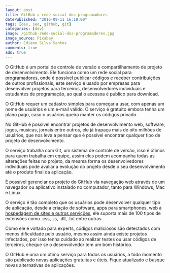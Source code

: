 ```yaml
---
layout: post
title: GitHub a rede social dos programadores
datePublished: "2016-09-11 16:10:00"
tags: [dev, seo, github, git]
categories: [dev]
image: /github-rede-social-dos-programadores.jpg
image_source: Pixabay
author: Ediano Silva Santos
comments: true
ads: true
---
```


O GitHub é um portal de controle de versão e compartilhamento de projeto de desenvolvimento. Ele funciona como um rede social para programadores, onde é possível publicar códigos e receber contribuições de outros profissionais, este serviço é usado por empresas para desenvolver projetos para terceiros, desenvolvedores individuais e estudantes de programação, ao qual o acessoa é publico para download.

O GitHub requer um cadastro simples para começar a usar, com apenas um nome de usuários e um e-mail valido. O serviço é gratuito embora tenha um plano pago, caso o usuários queira manter os códigos privado.

No GitHub é possível encontrar projetos de desenvolvimento web, software, jogos, musicas, jornais entre outros, ele já trapaça mais de oito milhões de usuários, que nos leva a pensar que é possível encontrar qualquer tipo de projeto de desenvolvimento.

O serviço trabalha com Git, um sistema de controle de versão, isso é ótimos para quem trabalha em equipe, assim eles podem acompanha todas as alterações feitas no projeto, da mesma forma os desenvolvedores individuais pode avaliar a evolução do projeto desde o seu desenvolvimento até o produto final da aplicação.

É possível gerenciar os projeto do GitHub via navegação web através de um navegador ou aplicativo instalado no computador, tanto para Windows, Mac e Linux.

O serviço é tão completo que os usuários pode desenvolver qualquer tipo de aplicação, desde a criação de software, apps para smartphones, web à <a href="https://www.insideblock.com/blog/como-hospedar-arquivos-css-e-js-no.html" target="_blank" rel="noopener">hospedagem de sites e outros servições</a>, ele suporta mais de 100 tipos de extensões como .css, .js, .dll, .txt entre outras.

Como ele é voltado para experts, códigos maliciosos são detectados com menos dificuldade pelo usuário, mesmo assim ainda existe projetos infectados, por isso tenha cuidado ao realizar testes ou usar códigos de terceiros, cheque se o desenvolvedor tem um bom histórico.

O GitHub é uma um ótimo serviço para todos os usuários, a todo momento são publicado novas aplicações gratuitas e úteis. Fique atualizado e busque novas alternativas de aplicações.
